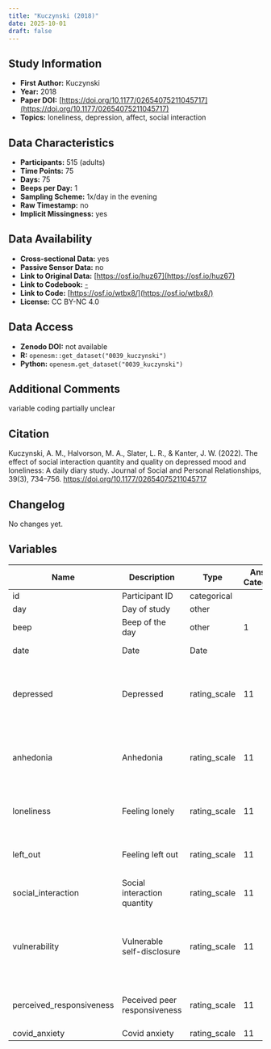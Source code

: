 ```yaml
---
title: "Kuczynski (2018)"
date: 2025-10-01
draft: false
---
```



## Study Information

- **First Author:** Kuczynski
- **Year:** 2018
- **Paper DOI:** [https://doi.org/10.1177/02654075211045717](https://doi.org/10.1177/02654075211045717)
- **Topics:** loneliness, depression, affect, social interaction

## Data Characteristics

- **Participants:** 515 (adults)
- **Time Points:** 75
- **Days:** 75
- **Beeps per Day:** 1
- **Sampling Scheme:** 1x/day in the evening
- **Raw Timestamp:** no
- **Implicit Missingness:** yes

## Data Availability

- **Cross-sectional Data:** yes
- **Passive Sensor Data:** no
- **Link to Original Data:** [https://osf.io/huz67](https://osf.io/huz67)
- **Link to Codebook:** [-](-)
- **Link to Code:** [https://osf.io/wtbx8/](https://osf.io/wtbx8/)
- **License:** CC BY-NC 4.0

## Data Access

- **Zenodo DOI:** not available
- **R:** `openesm::get_dataset("0039_kuczynski")`
- **Python:** `openesm.get_dataset("0039_kuczynski")`

## Additional Comments

variable coding partially unclear


## Citation

Kuczynski, A. M., Halvorson, M. A., Slater, L. R., & Kanter, J. W. (2022). The effect of social interaction quantity and quality on depressed mood and loneliness: A daily diary study. Journal of Social and Personal Relationships, 39(3), 734–756. https://doi.org/10.1177/02654075211045717




## Changelog

No changes yet.

## Variables

| Name | Description | Type | Answer Categories | Details | Labels | Transformation | Source | Assessment Type | Construct | Comments |
|------|-------------|------|------------------|---------|--------|----------------|--------|----------------|----------|----------|
| id | Participant ID | categorical |  |  |  |  |  | Daily |  |  |
| day | Day of study | other |  |  |  |  |  | Daily |  |  |
| beep | Beep of the day | other | 1 | only 1 beep ber day |  |  |  | Daily |  |  |
| date | Date | Date |  | Date of data collection |  |  |  | Daily |  |  |
| depressed | Depressed | rating_scale | 11 | I felt down, depressed, or hopeless today | 0 = None of the time<br>10 = All of the time |  | Patient Health Questionnaire (PHQ-2) | Daily | depression, negative affect, affect, neuroticism, big five, psychopathology |  |
| anhedonia | Anhedonia | rating_scale | 11 | I had little interest or pleasure in doing things today | 0 = None of the time<br>10 = All of the time |  | Patient Health Questionnaire (PHQ-2) | Daily | anhedonia, depression, psychopathology |  |
| loneliness | Feeling lonely | rating_scale | 11 | I felt lonely today | 0 = Not at all<br>10 = Extremely |  | UCLA Loneliness Scale | Daily | loneliness, social functioning, negative affect, affect |  |
| left_out | Feeling left out | rating_scale | 11 | I felt left out today | 0 = Not at all<br>10 = Extremely |  | UCLA Loneliness Scale | Daily | loneliness, social functioning, social exclusion |  |
| social_interaction | Social interaction quantity | rating_scale | 11 | How much social interaction did you have today? | 0 = None at all<br>10 = A lot |  |  | Daily | social interaction |  |
| vulnerability | Vulnerable self-disclosure | rating_scale | 11 | I expressed my true feelings to others today | 0 = Not at all<br>5 = A moderate amount<br>10 = Very much so |  |  | Daily | emotional expression, emotion regulation, social behavior |  |
| perceived_responsiveness | Peceived peer responsiveness | rating_scale | 11 | I felt understood/cared for by others today | 0 = Not at all<br>10 = Extremely |  |  | Daily | responsiveness, social support, social connectedness |  |
| covid_anxiety | Covid anxiety | rating_scale | 11 | unclear |  |  |  | Daily | Covid, anxiety |  |
